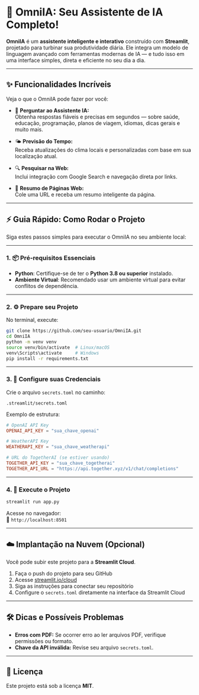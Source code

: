 # 🚀 OmniIA: Seu Assistente de IA Completo!

**OmniIA** é um **assistente inteligente e interativo** construído com **Streamlit**, projetado para turbinar sua produtividade diária. Ele integra um modelo de linguagem avançado com ferramentas modernas de IA — e tudo isso em uma interface simples, direta e eficiente no seu dia a dia.

---

## ✨ Funcionalidades Incríveis

Veja o que o OmniIA pode fazer por você:

- 🤖 **Perguntar ao Assistente IA:**  
  Obtenha respostas fiáveis e precisas em segundos — sobre saúde, educação, programação, planos de viagem, idiomas, dicas gerais e muito mais.

- 🌤️ **Previsão do Tempo:**  
  Receba atualizações do clima locais e personalizadas com base em sua localização atual.

- 🔍 **Pesquisar na Web:**  
  Inclui integração com Google Search e navegação direta por links.

- 📄 **Resumo de Páginas Web:**  
  Cole uma URL e receba um resumo inteligente da página.

---

## ⚡ Guia Rápido: Como Rodar o Projeto

Siga estes passos simples para executar o OmniIA no seu ambiente local:

---

### 1. 📦 Pré-requisitos Essenciais

- **Python**: Certifique-se de ter o **Python 3.8 ou superior** instalado.
- **Ambiente Virtual**: Recomendado usar um ambiente virtual para evitar conflitos de dependência.

---

### 2. ⚙️ Prepare seu Projeto

No terminal, execute:

```bash
git clone https://github.com/seu-usuario/OmniIA.git
cd OmniIA
python -m venv venv
source venv/bin/activate  # Linux/macOS
venv\Scripts\activate     # Windows
pip install -r requirements.txt
```

---

### 3. 🔐 Configure suas Credenciais

Crie o arquivo `secrets.toml` no caminho:

```
.streamlit/secrets.toml
```

Exemplo de estrutura:

```toml
# OpenAI API Key
OPENAI_API_KEY = "sua_chave_openai"

# WeatherAPI Key
WEATHERAPI_KEY = "sua_chave_weatherapi"

# URL do TogetherAI (se estiver usando)
TOGETHER_API_KEY = "sua_chave_togetherai"
TOGETHER_API_URL = "https://api.together.xyz/v1/chat/completions"
```

---

### 4. 🧠 Execute o Projeto

```bash
streamlit run app.py
```

Acesse no navegador:  
📍 `http://localhost:8501`

---

## ☁️ Implantação na Nuvem (Opcional)

Você pode subir este projeto para a **Streamlit Cloud**.

1. Faça o push do projeto para seu GitHub
2. Acesse [streamlit.io/cloud](https://streamlit.io/cloud)
3. Siga as instruções para conectar seu repositório
4. Configure o `secrets.toml` diretamente na interface da Streamlit Cloud

---

## 🛠️ Dicas e Possíveis Problemas

- **Erros com PDF:** Se ocorrer erro ao ler arquivos PDF, verifique permissões ou formato.
- **Chave da API inválida:** Revise seu arquivo `secrets.toml`.

---

## 📄 Licença

Este projeto está sob a licença **MIT**.